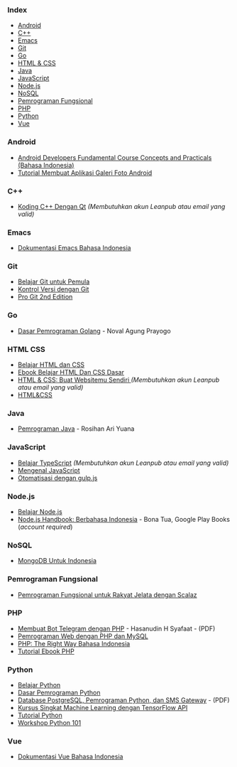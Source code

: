 ### Index

* [Android](#android)
* [C++](#cplusplus)
* [Emacs](#emacs)
* [Git](#git)
* [Go](#go)
* [HTML & CSS](#html-css)
* [Java](#java)
* [JavaScript](#javascript)
* [Node.js](#nodejs)
* [NoSQL](#nosql)
* [Pemrograman Fungsional](#pemrograman-fungsional)
* [PHP](#php)
* [Python](#python)
* [Vue](#vue)


### Android

* [Android Developers Fundamental Course Concepts and Practicals (Bahasa Indonesia)](https://yukcoding.id/download-ebook-android-gratis/)
* [Tutorial Membuat Aplikasi Galeri Foto Android](https://www.smashwords.com/books/view/533096)


### <a id="cplusplus"></a> C++

* [Koding C++ Dengan Qt](https://leanpub.com/koding-cpp-qt) *(Membutuhkan akun Leanpub atau email yang valid)*


### Emacs

* [Dokumentasi Emacs Bahasa Indonesia](https://github.com/kholidfu/emacs_doc)


### Git

* [Belajar Git untuk Pemula](https://github.com/petanikode/belajar-git)
* [Kontrol Versi dengan Git](https://leanpub.com/kontrol-versi-git)
* [Pro Git 2nd Edition](https://git-scm.com/book/id/v2)


### Go

* [Dasar Pemrograman Golang](https://dasarpemrogramangolang.novalagung.com) - Noval Agung Prayogo


### HTML CSS

* [Belajar HTML dan CSS](http://www.ariona.net/ebook-belajar-html-dan-css/)
* [Ebook Belajar HTML Dan CSS Dasar](https://www.malasngoding.com/download-ebook-belajar-html-dan-css-dasar-gratis/)
* [HTML & CSS: Buat Websitemu Sendiri ](https://leanpub.com/html-css--buat-webistemu-sendiri) *(Membutuhkan akun Leanpub atau email yang valid)*
* [HTML&CSS](https://drive.google.com/drive/folders/1byyIv0kld82pIeHQV9gCd5sXvjPKM0WS?usp=sharing)


### Java

* [Pemrograman Java](https://blog.rosihanari.net/download-tutorial-java-se-gratis/) - Rosihan Ari Yuana


### JavaScript

* [Belajar TypeScript](https://leanpub.com/belajar-typescript) *(Membutuhkan akun Leanpub atau email yang valid)*
* [Mengenal JavaScript](http://masputih.com/2013/01/ebook-gratis-mengenal-javascript)
* [Otomatisasi dengan gulp.js](https://kristories.gitbooks.io/otomatisasi-dengan-gulp-js/content/)


### Node.js

* [Belajar Node.js](http://idjs.github.io/belajar-nodejs/)
* [Node.js Handbook: Berbahasa Indonesia](https://play.google.com/store/books/details/Bona_Tua_Node_js_Handbook?id=9WhZDwAAQBAJ) - Bona Tua, Google Play Books (*account required*)


### NoSQL

* [MongoDB Untuk Indonesia](https://kristories.gitbooks.io/pengantar-mongodb/content/)


### Pemrograman Fungsional

* [Pemrograman Fungsional untuk Rakyat Jelata dengan Scalaz](https://leanpub.com/fpmortals-id)


### PHP

* [Membuat Bot Telegram dengan PHP](https://www.slideshare.net/HasanudinHS/ebook-i-membuat-bot-telegram-dengan-php) - Hasanudin H Syafaat - (PDF)
* [Pemrograman Web dengan PHP dan MySQL](http://achmatim.net/2009/04/15/buku-gratis-pemrograman-web-dengan-php-dan-mysql/)
* [PHP: The Right Way Bahasa Indonesia](http://id.phptherightway.com/#site-header/)
* [Tutorial Ebook PHP](http://www.ilmuwebsite.com/ebook-php-free-download)


### Python

* [Belajar Python](http://www.belajarpython.com)
* [Dasar Pemrograman Python](https://www.pythonindo.com/tutorial-python-dasar/)
* [Database PostgreSQL, Pemrograman Python, dan SMS Gateway](http://rab.co.id/files/python/bukupython2.pdf.gz) - (PDF)
* [Kursus Singkat Machine Learning dengan TensorFlow API](https://developers.google.com/machine-learning/crash-course?hl=id)
* [Tutorial Python](https://docs.python.org/id/3.8/tutorial/)
* [Workshop Python 101](http://sakti.github.io/python101/)


### Vue

* [Dokumentasi Vue Bahasa Indonesia](https://github.com/vuejs-id/docs)

